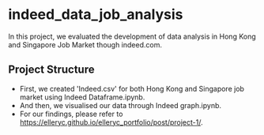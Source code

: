 # indeed_data_job_analysis
In this project, we evaluated the development of data analysis in Hong Kong and Singapore Job Market though indeed.com.
## Project Structure
- First, we created 'Indeed.csv' for both Hong Kong and Singapore job market using Indeed Dataframe.ipynb.
- And then, we visualised our data through Indeed graph.ipynb.
- For our findings, please refer to https://elleryc.github.io/elleryc_portfolio/post/project-1/.
